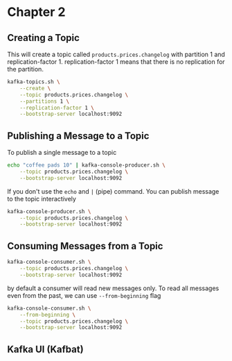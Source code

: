 # Chapter 2

## Creating a Topic

This will create a topic called `products.prices.changelog` with partition 1 and replication-factor 1. replication-factor 1 means that there is no replication for the partition.

```sh
kafka-topics.sh \
    --create \
    --topic products.prices.changelog \
    --partitions 1 \
    --replication-factor 1 \
    --bootstrap-server localhost:9092
```

## Publishing a Message to a Topic

To publish a single message to a topic

```sh
echo "coffee pads 10" | kafka-console-producer.sh \
    --topic products.prices.changelog \
    --bootstrap-server localhost:9092
```

If you don't use the `echo` and `|` (pipe) command. You can publish message to the topic interactively

```sh
kafka-console-producer.sh \
    --topic products.prices.changelog \
    --bootstrap-server localhost:9092
```

## Consuming Messages from a Topic

```sh
kafka-console-consumer.sh \
    --topic products.prices.changelog \
    --bootstrap-server localhost:9092
```

by default a consumer will read new messages only. To read all messages even from the past, we can use `--from-beginning` flag

```sh
kafka-console-consumer.sh \
    --from-beginning \
    --topic products.prices.changelog \
    --bootstrap-server localhost:9092
```

## Kafka UI (Kafbat)


